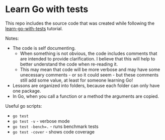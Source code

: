 # Learn Go with tests

This repo includes the source code that was created while following the [learn-go-with-tests](https://quii.gitbook.io/learn-go-with-tests/) tutorial.

Notes: 
* The code is self documenting. 
  * When something is not obvious, the code includes comments that are intended to provide clarification. I believe that this will help to better understand the code when re-reading it.
  * This may mean that code will be more verbose and may have some unecessary comments - or so it could seem - but these comments still add some value, at least for someone learning Go! 
* Lessons are organized into folders, because each folder can only have one package.
* In Go, when you call a function or a method the arguments are copied.


Useful go scripts:
* `go test`
* `go test -v` - verbose mode
* `go test -bench=.` - runs benchmark tests
* `go test -cover` - shows code coverage

